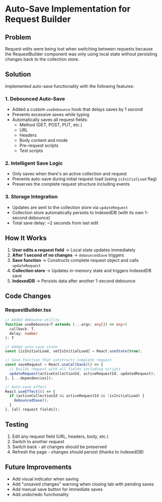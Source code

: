 # Auto-Save Implementation for Request Builder

## Problem
Request edits were being lost when switching between requests because the RequestBuilder component was only using local state without persisting changes back to the collection store.

## Solution
Implemented auto-save functionality with the following features:

### 1. Debounced Auto-Save
- Added a custom `useDebounce` hook that delays saves by 1 second
- Prevents excessive saves while typing
- Automatically saves all request fields:
  - Method (GET, POST, PUT, etc.)
  - URL
  - Headers
  - Body content and mode
  - Pre-request scripts
  - Test scripts

### 2. Intelligent Save Logic
- Only saves when there's an active collection and request
- Prevents auto-save during initial request load (using `isInitialLoad` flag)
- Preserves the complete request structure including events

### 3. Storage Integration
- Updates are sent to the collection store via `updateRequest`
- Collection store automatically persists to IndexedDB (with its own 1-second debounce)
- Total save delay: ~2 seconds from last edit

## How It Works

1. **User edits a request field** → Local state updates immediately
2. **After 1 second of no changes** → `debouncedSave` triggers
3. **Save function** → Constructs complete request object and calls `updateRequest`
4. **Collection store** → Updates in-memory state and triggers IndexedDB save
5. **IndexedDB** → Persists data after another 1-second debounce

## Code Changes

### RequestBuilder.tsx
```typescript
// Added debounce utility
function useDebounce<T extends (...args: any[]) => any>(
  callback: T,
  delay: number
): T

// Added auto-save state
const [isInitialLoad, setIsInitialLoad] = React.useState(true);

// Save function that constructs complete request
const saveRequest = React.useCallback(() => {
  // Builds request with all fields including scripts
  updateRequest(activeCollectionId, activeRequestId, updatedRequest);
}, [...dependencies]);

// Auto-save effect
React.useEffect(() => {
  if (activeCollectionId && activeRequestId && !isInitialLoad) {
    debouncedSave();
  }
}, [all request fields]);
```

## Testing
1. Edit any request field (URL, headers, body, etc.)
2. Switch to another request
3. Switch back - all changes should be preserved
4. Refresh the page - changes should persist (thanks to IndexedDB)

## Future Improvements
- Add visual indicator when saving
- Add "unsaved changes" warning when closing tab with pending saves
- Add manual save button for immediate saves
- Add undo/redo functionality